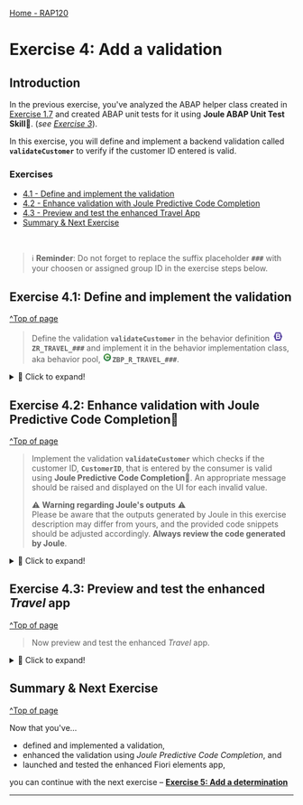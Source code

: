 [Home - RAP120](../../README.md)

# Exercise 4: Add a validation

## Introduction 

In the previous exercise, you've analyzed the ABAP helper class created in [Exercise 1.7](../ex01/README.md/#exercise-16-publish-and-preview-the-travel-app) and created ABAP unit tests for it using **Joule ABAP Unit Test Skill💎**. (_see [Exercise 3](../ex03/README.md)_).

In this exercise, you will define and implement a backend validation called **`validateCustomer`** to verify if the customer ID entered is valid.

### Exercises

- [4.1 - Define and implement the validation](#exercise-41-define-and-implement-the-validation)
- [4.2 - Enhance validation with Joule Predictive Code Completion](#exercise-42-enhance-validation-with-joule-predictive-code-completion)
- [4.3 - Preview and test the enhanced Travel App](#exercise-43-preview-and-test-the-enhanced-travel-app)
- [Summary & Next Exercise](#summary--next-exercise)

<br/>

> ℹ️ **Reminder**: Do not forget to replace the suffix placeholder **`###`** with your choosen or assigned group ID in the exercise steps below. 

<!-- 
### About Validations

<details>
  <summary>Click to expand!</summary>

A validation is an optional part of the business object behavior that checks the consistency of business object instances based on trigger conditions. 

A validation is implicitly invoked by the business object’s framework if the trigger condition of the validation is fulfilled. Trigger conditions can be `MODIFY` operations and modified fields. The trigger condition is evaluated at the trigger time, a predefined point during the BO runtime. An invoked validation can reject inconsistent instance data from being saved by passing the keys of failed instances to the corresponding table in the `FAILED` structure. Additionally, a validation can return messages to the consumer by passing them to the corresponding table in the `REPORTED` structure.

> **Further reading**: [Validations](https://help.sap.com/docs/btp/sap-abap-restful-application-programming-model/validations?version=Cloud) 

</details>
-->

## Exercise 4.1: Define and implement the validation
[^Top of page](#Introduction)

> Define the validation **`validateCustomer`** in the behavior definition ![behaviordefinition](images/adt_bdef.png)**`ZR_TRAVEL_###`** and implement it in the behavior implementation class, aka behavior pool, ![class](images/adt_class.png)**`ZBP_R_TRAVEL_###`**.  

 <details>
  <summary>🔵 Click to expand!</summary>
  
1. Go to the **Project Explorer** and open your behavior definition ![behaviordefinition](images/adt_bdef.png)**`ZR_TRAVEL_###`**.  

2. Because empty values should not be accepted for the field **`CustomerID`**, specify it as a _mandatory_ field. 
 
   For that, add the source code below in the curly brackets to your behavior definition as shown in the screenshot below.
 
    ```ABAP 
      field ( mandatory )
        CustomerID;
    ```

3. Now, define the validation **`validateCustomer`**.
     
   For that, add the following code snippet after the `delete;` statement
   
   ```ABAP
     validation validateCustomer on save { create; field CustomerID; }
   ```         

4. In order to have draft instances being checked by validations before they become active, they have to be specified for the **`draft determine action prepare`** in the behavior definition.
  
   Replace the code line **`draft determine action Prepare;`** with the following code snippet as shown on the screenshot below.

   ```ABAP
     draft determine action Prepare{
       validation validateCustomer;
     }
   ```    
     
   The source code in your behavior definition ![behaviordefinition](images/adt_bdef.png)**`ZR_TRAVEL_###`** should look like this:

   ```BDL
    managed implementation in class ZBP_R_TRAVEL_### unique;
    strict ( 2 );
    with draft;
    define behavior for ZR_TRAVEL_### alias Travel
    persistent table ZTRAVEL_###
    draft table ZTRAVEL_###_D
    etag master LocalLastChangedAt
    lock master total etag LastChangedAt
    authorization master( global )

    {
      field ( mandatory : create )
        TravelId;

      field ( mandatory )
         CustomerID;

      field ( readonly )
        CreatedBy,
        CreatedAt,
        LocalLastChangedBy,
        LocalLastChangedAt,
        LastChangedAt;

      field ( readonly : update )
        TravelId;

      create;
      update;
      delete;

      validation validateCustomer on save { create; field CustomerID; }

      draft action Activate optimized;
      draft action Discard;
      draft action Edit;
      draft action Resume;
      draft determine action Prepare{
        validation validateCustomer;
      }

      mapping for ZTRAVEL_###
      {
        TravelId = travel_id;
        AgencyId = agency_id;
        CustomerId = customer_id;
        BeginDate = begin_date;
        EndDate = end_date;
        Destination = destination;
        BookingFee = booking_fee;
        TotalPrice = total_price;
        CurrencyCode = currency_code;
        Description = description;
        Status = status;
        CreatedBy = created_by;
        CreatedAt = created_at;
        LocalLastChangedBy = local_last_changed_by;
        LocalLastChangedAt = local_last_changed_at;
        LastChangedAt = last_changed_at;
      }
    }
   ``` 

   > **Short explanation**:    
   > - Validations are always invoked during the save and specified with the keyword `validateCustomer on save`.    
   > - `validateCustomer` is a validation with trigger operation `create` and trigger field `CustomerID`.    
     
5. Save![save icon](images/adt_save.png) and activate![activate icon](images/adt_activate.png) the changes in the behavior definition ![bdef icon](images/adt_bdef.png)**`ZR_TRAVEL_###`**.

6. Declare the required method in behavior implementation class ![](images/adt_class.png)**`ZBP_R_TRAVEL_###`** using the ADT Quick Fix (**Ctrl + 1**).

   > ℹ️ **Info**: The ADT Quick Fix is a feature within the ABAP Development Tools (ADT) for Eclipse that helps developers quickly resolve issues in their code. In this case, it's helping to add automatically the validation method's definition and implementation in the class ![](images/adt_class.png)**`ZBP_R_TRAVEL_###`**
  
   To do that, remain in the behavior definition ![bdef icon](images/adt_bdef.png)**`ZR_TRAVEL_###`** and set your cursor on the name of the validation **`validateCustomer`**. 
  
   Then press **Ctrl + 1** to open the **Quick Assist** view and select the entry _**`Add validation method validateCustomer of entity zr_travel_### ...`**_ from the dialog. 
  
   As a result, the behavior implementation class ![](images/adt_class.png)**`ZBP_R_TRAVEL_###`** will be enhanced with the new validation method. 

7. Save![save icon](images/adt_save.png) and activate![activate icon](images/adt_activate.png) the changes in **`ZBP_R_TRAVEL_###`**.

   ![](/exercises/ex04/images/4_Define_implement_validation.gif)

   > **Hint**:   
   > If you get the error message _**`The entity ZR_TRAVEL_### does not have a validation VALIDATECUSTOMER.`**_ in the behavior implementation, then try to activate![activate icon](images/adt_activate.png) the behavior definition once again.  

</details>
  
## Exercise 4.2: Enhance validation with Joule Predictive Code Completion💎
[^Top of page](#Introduction)

> Implement the validation **`validateCustomer`** which checks if the customer ID, **`CustomerID`**, that is entered by the consumer is valid using **Joule Predictive Code Completion💎**. An appropriate message should be raised and displayed on the UI for each invalid value.  
> 
> ⚠ **Warning regarding Joule's outputs** ⚠    
> Please be aware that the outputs generated by Joule in this exercise description may differ from yours, and the provided code snippets should be adjusted accordingly. **Always review the code generated by Joule**.

 <details>
  <summary>🔵 Click to expand!</summary>

1. Go to your implementation class ![class](images/adt_class.png)**`ZBP_R_TRAVEL_###`** and add the below comment in the `validateCustomer` method implementation.

   ```
     "ABAP EML to read the field CustomerId from CDS view ZR_TRAVEL_###
   ```

2. Press **Enter** on your keyboard. 
 
   **Joule Predictive Code Completion** will suggest the next lines based on the previous comment that you've added in the previous step. 
 
   > ℹ️**Hint**: Make sure **Joule Predictive Code Completion** is switched on in the toolbar ![](/exercises/images/adt_joule_code_completion2.png).

3. Review the code and press _Tab_. Adjust the code if needed. 

4. Add the following code to finish the implementation of the method `validateCustomer`. 
  
   For the implementation, we will call the method **`validate_customer`** from our helper class ![class](images/adt_class.png)**`ZCL_TRAVEL_HELPER_###`** created in _[Exercise 1](../ex03/README.md)_.

   Do not forget to replace **`###`** with your assigned *Group ID* or choosen suffix.

   ```ABAP
   LOOP AT lt_travel INTO DATA(travel).
     DATA(lo_travel_helper) = NEW zcl_travel_helper_###(  ).
     DATA(customer_id) = travel-CustomerID.

     IF customer_id IS INITIAL.
         APPEND VALUE #( %tky = travel-%tky ) TO failed-travel.
         APPEND VALUE #( %tky                = travel-%tky
                         %state_area         = 'VALIDATE_CUSTOMER'
                         %msg                = NEW /dmo/cm_flight_messages(
                                                                 textid   = /dmo/cm_flight_messages=>enter_customer_id
                                                                 severity = if_abap_behv_message=>severity-error )
                         %element-CustomerID = if_abap_behv=>mk-on
                       ) TO reported-travel.

     ELSEIF lo_travel_helper->validate_customer( customer_id ) = abap_false.

     APPEND VALUE #( %tky = travel-%tky ) TO failed-travel.
     APPEND VALUE #( %tky                = travel-%tky
                     %state_area         = 'VALIDATE_CUSTOMER'
                     %msg                = NEW /dmo/cm_flight_messages( textid   = /dmo/cm_flight_messages=>customer_unkown
                                                                         customer_id = travel-CustomerId
                                                                         severity = if_abap_behv_message=>severity-error )
                     %element-CustomerID = if_abap_behv=>mk-on
                     ) TO reported-travel.
     ENDIF.
   ENDLOOP.
   ```

   Your code should look like this:

   ```ABAP
   CLASS LHC_ZR_TRAVEL_### DEFINITION INHERITING FROM CL_ABAP_BEHAVIOR_HANDLER.
     PRIVATE SECTION.
       METHODS:
         GET_GLOBAL_AUTHORIZATIONS FOR GLOBAL AUTHORIZATION
           IMPORTING
              REQUEST requested_authorizations FOR Travel
           RESULT result,
         validateCustomer FOR VALIDATE ON SAVE
               IMPORTING keys FOR Travel~validateCustomer.
   ENDCLASS.

   CLASS LHC_ZR_TRAVEL_### IMPLEMENTATION.
     METHOD GET_GLOBAL_AUTHORIZATIONS.
     ENDMETHOD.
     METHOD validateCustomer.
         "ABAP EML to read the field CustomerId from CDS view ZR_TRAVEL_###
         READ ENTITIES OF ZR_TRAVEL_### IN LOCAL MODE
             ENTITY Travel
               FIELDS ( CustomerID )
               WITH CORRESPONDING #( keys )
             RESULT DATA(lt_travel).


           LOOP AT lt_travel INTO DATA(travel).
             DATA(lo_travel_helper) = NEW zcl_travel_helper_###(  ).
             DATA(customer_id) = travel-CustomerID.

             IF customer_id IS INITIAL.
                 APPEND VALUE #( %tky = travel-%tky ) TO failed-travel.
                 APPEND VALUE #( %tky                = travel-%tky
                                 %state_area         = 'VALIDATE_CUSTOMER'
                                 %msg                = NEW /dmo/cm_flight_messages( textid   = /dmo/cm_flight_messages=>enter_customer_id
                                                                                    severity = if_abap_behv_message=>severity-error )
                                 %element-CustomerID = if_abap_behv=>mk-on
                               ) TO reported-travel.


             ELSEIF lo_travel_helper->validate_customer( customer_id ) = abap_false.

             APPEND VALUE #( %tky = travel-%tky ) TO failed-travel.
             APPEND VALUE #( %tky                = travel-%tky
                             %state_area         = 'VALIDATE_CUSTOMER'
                             %msg                = NEW /dmo/cm_flight_messages( textid      = /dmo/cm_flight_messages=>customer_unkown
                                                                                customer_id = travel-CustomerId
                                                                                severity    = if_abap_behv_message=>severity-error )
                             %element-CustomerID = if_abap_behv=>mk-on
                             ) TO reported-travel.
             ENDIF.
           ENDLOOP.
     ENDMETHOD.

   ENDCLASS.
   ```

5. Save ![save icon](images/adt_save.png) and activate ![activate icon](images/adt_activate.png) the changes.

   ![](/exercises/ex04/images/4_Joule_Predictive_Code_Completion.gif)

</details>


## Exercise 4.3: Preview and test the enhanced _Travel_ app
[^Top of page](#Introduction)

> Now preview and test the enhanced _Travel_ app. 

 <details>
  <summary>🔵 Click to expand!</summary>

  1. You can either refresh your _Travel_ app in the browser using **F5** if the browser is still open - or go to your service binding ![service binding](../images/adt_srvb.png)**`ZUI_TRAVEL_###_O4`** in ADT and start the Fiori elements App preview for the **`Travel`** entity set.
  
  2. Play around with the app.

 </details>

## Summary & Next Exercise
[^Top of page](#Introduction)

Now that you've... 
- defined and implemented a validation, 
- enhanced the validation using *Joule Predictive Code Completion*, and
- launched and tested the enhanced Fiori elements app,

you can continue with the next exercise – **[Exercise 5: Add a determination](../ex05/README.md)**

---

